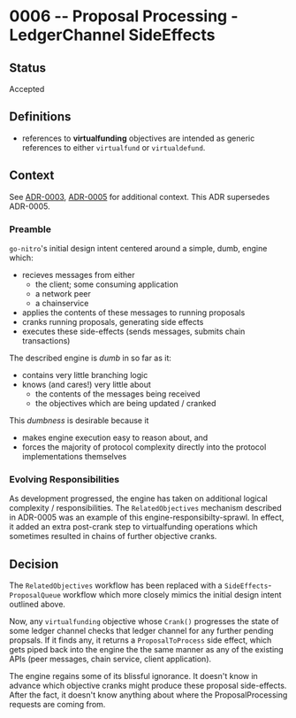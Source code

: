 # 0006 -- Proposal Processing - LedgerChannel SideEffects

## Status

Accepted

## Definitions

- references to **virtualfunding** objectives are intended as generic references to either `virtualfund` or `virtualdefund`.

## Context

See [ADR-0003](./0003-consensus-ledger-channels.md), [ADR-0005](./0005-proposal-processing-related-objectives.md) for additional context. This ADR supersedes ADR-0005.

### Preamble

`go-nitro`'s initial design intent centered around a simple, dumb, engine which:
- recieves messages from either
  - the client; some consuming application
  - a network peer
  - a chainservice
- applies the contents of these messages to running proposals
- cranks running proposals, generating side effects
- executes these side-effects (sends messages, submits chain transactions)

The described engine is _dumb_ in so far as it:
- contains very little branching logic
- knows (and cares!) very little about
  - the contents of the messages being received
  - the objectives which are being updated / cranked

This _dumbness_ is desirable because it 
- makes engine execution easy to reason about, and
- forces the majority of protocol complexity directly into the protocol implementations themselves

### Evolving Responsibilities

As development progressed, the engine has taken on additional logical complexity / responsibilities. The `RelatedObjectives` mechanism described in ADR-0005 was an example of this engine-responsibilty-sprawl. In effect, it added an extra post-crank step to virtualfunding operations which sometimes resulted in chains of further objective cranks.

## Decision

The `RelatedObjectives` workflow has been replaced with a `SideEffects`-`ProposalQueue` workflow which more closely mimics the initial design intent outlined above.

Now, any `virtualfunding` objective whose `Crank()` progresses the state of some ledger channel checks that ledger channel for any further pending propsals. If it finds any, it returns a `ProposalToProcess` side effect, which gets piped back into the engine the the same manner as any of the existing APIs (peer messages, chain service, client application).

The engine regains some of its blissful ignorance. It doesn't know in advance which objective cranks might produce these proposal side-effects. After the fact, it doesn't know anything about where the ProposalProcessing requests are coming from.

